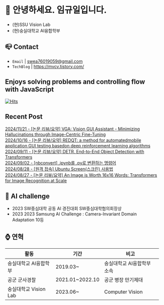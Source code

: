 
# 👋 안녕하세요. 임규일입니다.
- (현)SSU Vision Lab
- (현)숭실대학교 AI융합학부

## 📪 Contact

- `Email` | swea76019059@gmail.com
- `TechBlog` | <a href="https://stg0123.github.io/" target="_blank">https://mvcv.tistory.com/</a>

##

## Enjoys solving problems and controlling flow with JavaScript
[![Hits](https://hits.seeyoufarm.com/api/count/incr/badge.svg?url=https%3A%2F%2Fgithub.com%2Fbitnaleeeee&count_bg=%23555555&title_bg=%23555555&icon=&icon_color=%23E7E7E7&title=hits&edge_flat=false)](https://hits.seeyoufarm.com)
## Recent Post 
[2024/11/21 - [논문 리뷰/요약] VGA: Vision GUI Assistant - Minimizing Hallucinations through Image-Centric Fine-Tuning](https://mvcv.tistory.com/34) <br/>
[2024/10/16 - [논문 리뷰/요약] REDQT: a method for automatedmobile application GUI testing basedon deep reinforcement learning algorithms](https://mvcv.tistory.com/33) <br/>
[2024/09/11 - [논문 리뷰/요약] DETR, End-to-End Object Detection with Transformers](https://mvcv.tistory.com/32) <br/>
[2024/09/02 - [nbconvert] .ipynb를 .py로 변환하는 명령어](https://mvcv.tistory.com/31) <br/>
[2024/08/28 - [원격 접속] Ubuntu Screen(스크린) 사용법](https://mvcv.tistory.com/30) <br/>
[2024/08/27 - [논문 리뷰/요약] An Image is Worth 16x16 Words: Transformers for Image Recognition at Scale](https://mvcv.tistory.com/29) <br/>


## 🏁 AI challenge
- 2023 SW중심대학 공동 AI 경진대회 SW중심대학협의회장상
- 2023 2023 Samsung AI Challenge : Camera-Invariant Domain Adaptation 10등

## ⌚ 연혁<br/>
|활동|기간|비고|
|---|---|---|
|숭실대학교 AI융합학부|2019.03~ | 숭실대학교 AI융합학부 소속|
|공군 군사경찰 |2021.01~2022.10|공군 병장 만기제대|
|숭실대학교 Vision Lab | 2023.06~ | Computer Vision |

